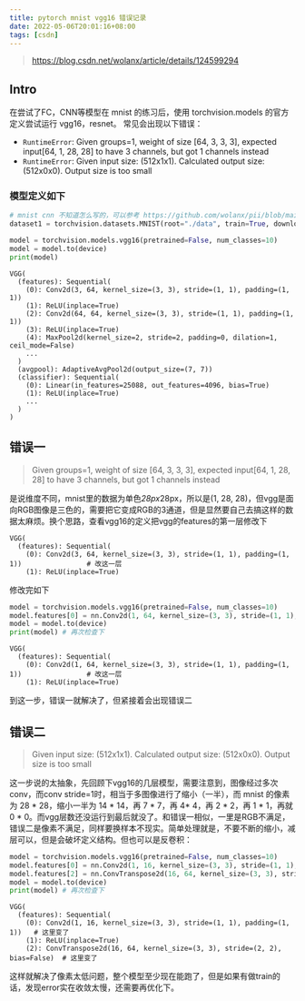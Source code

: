 ```yaml
---
title: pytorch mnist vgg16 错误记录
date: 2022-05-06T20:01:16+08:00
tags: [csdn]
---
```


> https://blog.csdn.net/wolanx/article/details/124599294

## Intro
在尝试了FC，CNN等模型在 mnist 的练习后，使用 torchvision.models 的官方定义尝试运行 vgg16，resnet。
常见会出现以下错误：

- `RuntimeError`: Given groups=1, weight of size [64, 3, 3, 3], expected input[64, 1, 28, 28] to have 3 channels, but got 1 channels instead
- `RuntimeError`: Given input size: (512x1x1). Calculated output size: (512x0x0). Output size is too small

### 模型定义如下
```python
# mnist cnn 不知道怎么写的，可以参考 https://github.com/wolanx/pii/blob/main/x10_ml/demo2-6_mnist/demo2-6.ipynb
dataset1 = torchvision.datasets.MNIST(root="./data", train=True, download=True, transform=transform)

model = torchvision.models.vgg16(pretrained=False, num_classes=10)
model = model.to(device)
print(model)
```
```text
VGG(
  (features): Sequential(
    (0): Conv2d(3, 64, kernel_size=(3, 3), stride=(1, 1), padding=(1, 1))
    (1): ReLU(inplace=True)
    (2): Conv2d(64, 64, kernel_size=(3, 3), stride=(1, 1), padding=(1, 1))
    (3): ReLU(inplace=True)
    (4): MaxPool2d(kernel_size=2, stride=2, padding=0, dilation=1, ceil_mode=False)
    ...
  )
  (avgpool): AdaptiveAvgPool2d(output_size=(7, 7))
  (classifier): Sequential(
    (0): Linear(in_features=25088, out_features=4096, bias=True)
    (1): ReLU(inplace=True)
    ...
  )
)
```

## 错误一
> Given groups=1, weight of size [64, 3, 3, 3], expected input[64, 1, 28, 28] to have 3 channels, but got 1 channels instead

是说维度不同，mnist里的数据为单色*28px*28px，所以是(1, 28, 28)，但vgg是面向RGB图像是三色的，需要把它变成RGB的3通道，但是显然要自己去搞这样的数据太麻烦。换个思路，查看vgg16的定义把vgg的features的第一层修改下
```text
VGG(
  (features): Sequential(
    (0): Conv2d(3, 64, kernel_size=(3, 3), stride=(1, 1), padding=(1, 1))                # 改这一层
    (1): ReLU(inplace=True)
```
修改完如下
```python
model = torchvision.models.vgg16(pretrained=False, num_classes=10)
model.features[0] = nn.Conv2d(1, 64, kernel_size=(3, 3), stride=(1, 1), padding=(1, 1))  # 这里的 conv2d(3,64) 改成了 conv2d(1,64)
model = model.to(device)
print(model) # 再次检查下
```
```text
VGG(
  (features): Sequential(
    (0): Conv2d(1, 64, kernel_size=(3, 3), stride=(1, 1), padding=(1, 1))                # 改这一层
    (1): ReLU(inplace=True)
```
到这一步，错误一就解决了，但紧接着会出现错误二

## 错误二
> Given input size: (512x1x1). Calculated output size: (512x0x0). Output size is too small

这一步说的太抽象，先回顾下vgg16的几层模型，需要注意到，图像经过多次conv，而conv stride=1时，相当于多图像进行了缩小（一半），而 mnist 的像素为 28 * 28，缩小一半为 14 * 14，再 7 * 7，再 4* 4，再 2 * 2，再 1 * 1，再就 0 * 0。而vgg层数还没运行到最后就没了。和错误一相似，一里是RGB不满足，错误二是像素不满足，同样要换样本不现实。简单处理就是，不要不断的缩小，减层可以，但是会破坏定义结构。但也可以是反卷积：
```python
model = torchvision.models.vgg16(pretrained=False, num_classes=10)
model.features[0] = nn.Conv2d(1, 16, kernel_size=(3, 3), stride=(1, 1), padding=(1, 1))  # 不是 (3,64) (1,16)，单通道再加小一点
model.features[2] = nn.ConvTranspose2d(16, 64, kernel_size=(3, 3), stride=(2, 2), padding=(0, 0), bias=False)
model = model.to(device)
print(model) # 再次检查下
```
```text
VGG(
  (features): Sequential(
    (0): Conv2d(1, 16, kernel_size=(3, 3), stride=(1, 1), padding=(1, 1))   # 这里变了
    (1): ReLU(inplace=True)
    (2): ConvTranspose2d(16, 64, kernel_size=(3, 3), stride=(2, 2), bias=False)  # 这里变了
```
这样就解决了像素太低问题，整个模型至少现在能跑了，但是如果有做train的话，发现error实在收敛太慢，还需要再优化下。
